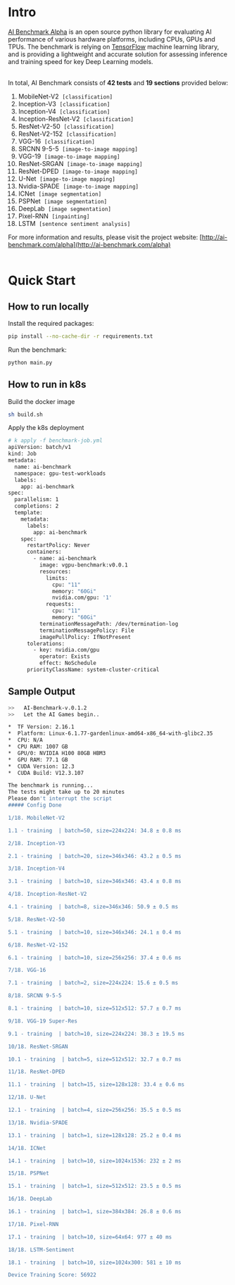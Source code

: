 # Intro
[AI Benchmark Alpha](http://ai-benchmark.com/alpha) is an open source python library for evaluating AI performance of various hardware platforms, including CPUs, GPUs and TPUs. The benchmark is relying on [TensorFlow](https://www.tensorflow.org) machine learning library, and is providing a lightweight and accurate solution for assessing inference and training speed for key Deep Learning models.</br></br>

In total, AI Benchmark consists of <b>42 tests</b> and <b>19 sections</b> provided below:</br>

1. MobileNet-V2&nbsp; `[classification]`
2. Inception-V3&nbsp; `[classification]`
3. Inception-V4&nbsp; `[classification]`
4. Inception-ResNet-V2&nbsp; `[classification]`
5. ResNet-V2-50&nbsp; `[classification]`
6. ResNet-V2-152&nbsp; `[classification]`
7. VGG-16&nbsp; `[classification]`
8. SRCNN 9-5-5&nbsp; `[image-to-image mapping]`
9. VGG-19&nbsp; `[image-to-image mapping]`
10. ResNet-SRGAN&nbsp; `[image-to-image mapping]`
11. ResNet-DPED&nbsp; `[image-to-image mapping]`
12. U-Net&nbsp; `[image-to-image mapping]`
13. Nvidia-SPADE&nbsp; `[image-to-image mapping]`
14. ICNet&nbsp; `[image segmentation]`
15. PSPNet&nbsp; `[image segmentation]`
16. DeepLab&nbsp; `[image segmentation]`
17. Pixel-RNN&nbsp; `[inpainting]`
18. LSTM&nbsp; `[sentence sentiment analysis]`

For more information and results, please visit the project website: [http://ai-benchmark.com/alpha](http://ai-benchmark.com/alpha)</br></br>

# Quick Start

## How to run locally

Install the required packages:
```bash
pip install --no-cache-dir -r requirements.txt
```
Run the benchmark:
```bash
python main.py
```
## How to run in k8s

Build the docker image
```bash
sh build.sh
```

Apply the k8s deployment

```bash
# k apply -f benchmark-job.yml
apiVersion: batch/v1
kind: Job
metadata:
  name: ai-benchmark
  namespace: gpu-test-workloads
  labels:
    app: ai-benchmark
spec:
  parallelism: 1
  completions: 2
  template:
    metadata:
      labels:
        app: ai-benchmark
    spec:
      restartPolicy: Never
      containers:
        - name: ai-benchmark
          image: vgpu-benchmark:v0.0.1
          resources:
            limits:
              cpu: "11"
              memory: "60Gi"
              nvidia.com/gpu: '1'
            requests:
              cpu: "11"
              memory: "60Gi"
          terminationMessagePath: /dev/termination-log
          terminationMessagePolicy: File
          imagePullPolicy: IfNotPresent
      tolerations:
        - key: nvidia.com/gpu
          operator: Exists
          effect: NoSchedule
      priorityClassName: system-cluster-critical
```
## Sample Output
```bash
>>   AI-Benchmark-v.0.1.2   
>>   Let the AI Games begin..

*  TF Version: 2.16.1
*  Platform: Linux-6.1.77-gardenlinux-amd64-x86_64-with-glibc2.35
*  CPU: N/A
*  CPU RAM: 1007 GB
*  GPU/0: NVIDIA H100 80GB HBM3
*  GPU RAM: 77.1 GB
*  CUDA Version: 12.3
*  CUDA Build: V12.3.107

The benchmark is running...
The tests might take up to 20 minutes
Please don't interrupt the script
##### Config Done

1/18. MobileNet-V2

1.1 - training  | batch=50, size=224x224: 34.8 ± 0.8 ms

2/18. Inception-V3

2.1 - training  | batch=20, size=346x346: 43.2 ± 0.5 ms

3/18. Inception-V4

3.1 - training  | batch=10, size=346x346: 43.4 ± 0.8 ms

4/18. Inception-ResNet-V2

4.1 - training  | batch=8, size=346x346: 50.9 ± 0.5 ms

5/18. ResNet-V2-50

5.1 - training  | batch=10, size=346x346: 24.1 ± 0.4 ms

6/18. ResNet-V2-152

6.1 - training  | batch=10, size=256x256: 37.4 ± 0.6 ms

7/18. VGG-16

7.1 - training  | batch=2, size=224x224: 15.6 ± 0.5 ms

8/18. SRCNN 9-5-5

8.1 - training  | batch=10, size=512x512: 57.7 ± 0.7 ms

9/18. VGG-19 Super-Res

9.1 - training  | batch=10, size=224x224: 38.3 ± 19.5 ms

10/18. ResNet-SRGAN

10.1 - training  | batch=5, size=512x512: 32.7 ± 0.7 ms

11/18. ResNet-DPED

11.1 - training  | batch=15, size=128x128: 33.4 ± 0.6 ms

12/18. U-Net

12.1 - training  | batch=4, size=256x256: 35.5 ± 0.5 ms

13/18. Nvidia-SPADE

13.1 - training  | batch=1, size=128x128: 25.2 ± 0.4 ms

14/18. ICNet

14.1 - training  | batch=10, size=1024x1536: 232 ± 2 ms

15/18. PSPNet

15.1 - training  | batch=1, size=512x512: 23.5 ± 0.5 ms

16/18. DeepLab

16.1 - training  | batch=1, size=384x384: 26.8 ± 0.6 ms

17/18. Pixel-RNN

17.1 - training  | batch=10, size=64x64: 977 ± 40 ms

18/18. LSTM-Sentiment

18.1 - training  | batch=10, size=1024x300: 581 ± 10 ms

Device Training Score: 56922
```